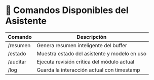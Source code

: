 # 📜 Comandos Disponibles del Asistente

| Comando      | Descripción                                   |
|--------------|-----------------------------------------------|
| /resumen     | Genera resumen inteligente del buffer         |
| /estado      | Muestra estado del asistente y modelo en uso  |
| /auditar     | Ejecuta revisión crítica del módulo actual    |
| /log         | Guarda la interacción actual con timestamp    |
